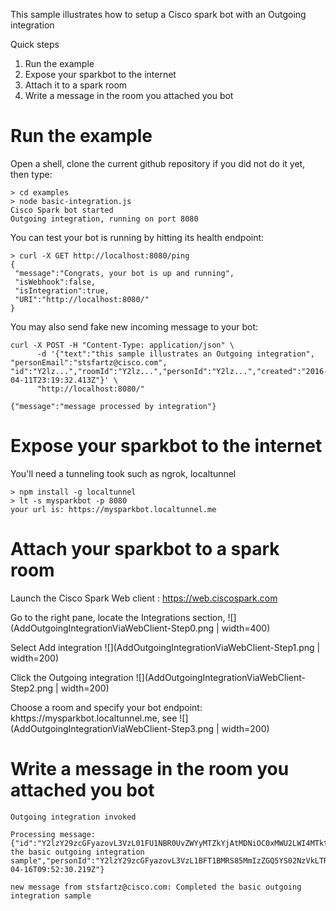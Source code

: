 
This sample illustrates how to setup a Cisco spark bot with an Outgoing integration

Quick steps
1. Run the example
2. Expose your sparkbot to the internet
3. Attach it to a spark room
4. Write a message in the room you attached you bot


# Run the example

Open a shell, clone the current github repository if you did not do it yet, then type:

```
> cd examples
> node basic-integration.js
Cisco Spark bot started
Outgoing integration, running on port 8080
```

You can test your bot is running by hitting its health endpoint:

```
> curl -X GET http://localhost:8080/ping
{
 "message":"Congrats, your bot is up and running",
 "isWebhook":false,
 "isIntegration":true,
 "URI":"http://localhost:8080/"
}
```

You may also send fake new incoming message to your bot:

```
curl -X POST -H "Content-Type: application/json" \
      -d '{"text":"this sample illustrates an Outgoing integration", "personEmail":"stsfartz@cisco.com", "id":"Y2lz...","roomId":"Y2lz...","personId":"Y2lz...","created":"2016-04-11T23:19:32.413Z"}' \
      "http://localhost:8080/"

{"message":"message processed by integration"}
```


# Expose your sparkbot to the internet

You'll need a tunneling took such as ngrok, localtunnel

```
> npm install -g localtunnel
> lt -s mysparkbot -p 8080
your url is: https://mysparkbot.localtunnel.me
```


# Attach your sparkbot to a spark room

Launch the Cisco Spark Web client : https://web.ciscospark.com

Go to the right pane, locate the Integrations section, ![](AddOutgoingIntegrationViaWebClient-Step0.png | width=400)

Select Add integration ![](AddOutgoingIntegrationViaWebClient-Step1.png | width=200)

Click the Outgoing integration ![](AddOutgoingIntegrationViaWebClient-Step2.png | width=200)

Choose a room and specify your bot endpoint: khttps://mysparkbot.localtunnel.me, see ![](AddOutgoingIntegrationViaWebClient-Step3.png | width=200)


# Write a message in the room you attached you bot

```
Outgoing integration invoked

Processing message: {"id":"Y2lzY29zcGFyazovL3VzL01FU1NBR0UvZWYyMTZkYjAtMDNiOC0xMWU2LWI4MTktNzcwNzhmYWRlZTU4","roomId":"Y2lzY29zcGFyazovL3VzL1JPT00vMjQ4ZTQ3OTAtZWJjZi0xMWU1LTkyMjEtMTVmMTZiMmJlZjUx","text":"Completed the basic outgoing integration sample","personId":"Y2lzY29zcGFyazovL3VzL1BFT1BMRS85MmIzZGQ5YS02NzVkLTRhNDEtOGM0MS0yYWJkZjg5ZjQ0ZjQ","personEmail":"stsfartz@cisco.com","created":"2016-04-16T09:52:30.219Z"}

new message from stsfartz@cisco.com: Completed the basic outgoing integration sample
```
